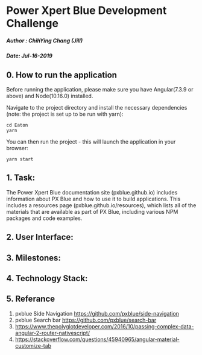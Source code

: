 # Power Xpert Blue Development Challenge

##### Author : ChihYing Chang (Jill)
##### Date: Jul-16-2019

## 0. How to run the application

Before running the application, please make sure you have Angular(7.3.9 or above) and Node(10.16.0) installed.

Navigate to the project directory and install the necessary dependencies (note: the project is set up to be run with yarn):

```
cd Eaton
yarn
```

You can then run the project - this will launch the application in your browser:
```
yarn start
```

## 1. Task:

The Power Xpert Blue documentation site (pxblue.github.io) includes information about PX Blue and how to use it to build applications. This includes a resources page (pxblue.github.io/resources), which lists all of the materials that are available as part of PX Blue, including various NPM packages and code examples.

## 2. User Interface:



## 3. Milestones:

## 4. Technology Stack:

## 5. Referance 
1. pxblue Side Navigation
https://github.com/pxblue/side-navigation
2. pxblue Search bar
https://github.com/pxblue/search-bar
3. https://www.thepolyglotdeveloper.com/2016/10/passing-complex-data-angular-2-router-nativescript/
4. https://stackoverflow.com/questions/45940965/angular-material-customize-tab
